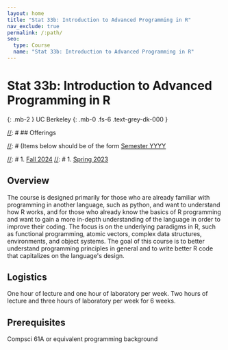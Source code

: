 ```yaml
---
layout: home
title: "Stat 33b: Introduction to Advanced Programming in R"
nav_exclude: true
permalink: /:path/
seo:
  type: Course
  name: "Stat 33b: Introduction to Advanced Programming in R"
---
```


# Stat 33b: Introduction to Advanced Programming in R
{: .mb-2 }
UC Berkeley
{: .mb-0 .fs-6 .text-grey-dk-000 }


[//]: # ## Offerings

[//]: # (Items below should be of the form [Semester YYYY](semester-year)

[//]: # (Notably the paths should not have leading slashes in real sites.)

[//]: # 1. [Fall 2024](/fall-2024)
[//]: # 1. [Spring 2023](/spring-2023)

## Overview

The course is designed primarily for those who are already familiar with programming in another language, such as python, and want to understand how R works, and for those who already know the basics of R programming and want to gain a more in-depth understanding of the language in order to improve their coding. The focus is on the underlying paradigms in R, such as functional programming, atomic vectors, complex data structures, environments, and object systems. The goal of this course is to better understand programming principles in general and to write better R code that capitalizes on the language's design.


## Logistics

One hour of lecture and one hour of laboratory per week. Two hours of lecture and three hours of laboratory per week for 6 weeks. 

## Prerequisites

Compsci 61A or equivalent programming background

